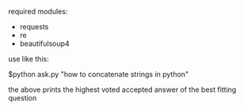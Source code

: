 required modules:
- requests
- re
- beautifulsoup4

use like this:

$python ask.py "how to concatenate strings in python"

the above prints the highest voted accepted answer of the best fitting question

